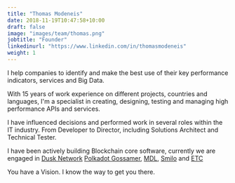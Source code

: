 ```yaml
---
title: "Thomas Modeneis"
date: 2018-11-19T10:47:58+10:00
draft: false
image: "images/team/thomas.png"
jobtitle: "Founder"
linkedinurl: "https://www.linkedin.com/in/thomasmodeneis"
weight: 1
---
```


I help companies to identify and make the best use of their key performance indicators, services and Big Data.

With 15 years of work experience on different projects, countries and languages, I'm a specialist in creating, designing, testing and managing high performance APIs and services.

I have influenced decisions and performed work in several roles within the IT industry. From Developer to Director, including Solutions Architect and Technical Tester.

I have been actively building Blockchain core software, currently we are engaged in [Dusk Network](https://dusk.network) [Polkadot Gossamer](https://github.com/ChainSafe/gossamer), [MDL](https://github.com/MDLlife/MDL), [Smilo](https://github.com/smilofoundation/go-smilo) and [ETC](https://ethereumclassic.org/)

You have a Vision. I know the way to get you there.

